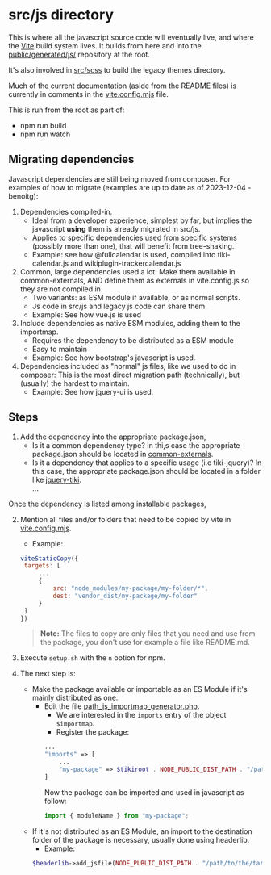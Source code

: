 # src/js directory

This is where all the javascript source code will eventually live, and where the [Vite](https://vitejs.dev/) build system lives.  It builds from here and into the [public/generated/js/](../../public/generated/README.md) repository at the root.

It's also involved in [src/scss](../scss/README.md) to build the legacy themes directory.

Much of the current documentation (aside from the README files) is currently in comments in the [vite.config.mjs](./vite.config.mjs) file.

This is run from the root as part of:

* npm run build
* npm run watch

## Migrating dependencies

Javascript dependencies are still being moved from composer.  For examples of how to migrate (examples are up to date as of 2023-12-04 - benoitg):

1. Dependencies compiled-in.  
    * Ideal from a developer experience, simplest by far, but implies the javascript **using** them is already migrated in src/js.  
    * Applies to specific dependencies used from specific systems (possibly more than one), that will benefit from tree-shaking.
    * Example: see how @fullcalendar is used, compiled into tiki-calendar.js and wikiplugin-trackercalendar.js
1. Common, large dependencies used a lot:  Make them available in common-externals, AND define them as externals in vite.config.js so they are not compiled in.  
    * Two variants:  as ESM module if available, or as normal scripts.
    * Js code in src/js and legacy js code can share them.
    * Example: See how vue.js is used
1. Include dependencies as native ESM modules, adding them to the importmap.
    * Requires the dependency to be distributed as a ESM module
    * Easy to maintain
    * Example: See how bootstrap's javascript is used.
1. Dependencies included as "normal" js files, like we used to do in composer:  This is the most direct migration path (technically), but (usually) the hardest to maintain.
    * Example:  See how jquery-ui is used.

## Steps

1. Add the dependency into the appropriate package.json,
   * Is it a common dependency type? In thi,s case the appropriate package.json should be located in [common-externals](./common-externals/).
   * Is it a dependency that applies to a specific usage (i.e tiki-jquery)? In this case, the appropriate package.json should be located in a folder like [jquery-tiki](./jquery-tiki/). <br>
   ...

Once the dependency is listed among installable packages,

2. Mention all files and/or folders that need to be copied by vite in [vite.config.mjs](vite.config.mjs).
   * Example:
   ```js
   viteStaticCopy({
    targets: [
        ...
        {
            src: "node_modules/my-package/my-folder/*",
            dest: "vendor_dist/my-package/my-folder"
        }
    ]
   })
   ```
   > **Note:** The files to copy are only files that you need and use from the package, you don't use for example a file like README.md.

3. Execute `setup.sh` with the `n` option for npm.

4. The next step is:
   * Make the package available or importable as an ES Module if it's mainly distributed as one.
     - Edit the file [path_js_importmap_generator.php](/path_js_importmap_generator.php).
        * We are interested in the `imports` entry of the object `$importmap`.
        * Register the package:
        ```php
        ...
        "imports" => [
            ...
            "my-package" => $tikiroot . NODE_PUBLIC_DIST_PATH . "/path/to/the/target/file"
        ]
        ```
        Now the package can be imported and used in javascript as follow:
        ```js
        import { moduleName } from "my-package";
        ```
   * If it's not distributed as an ES Module, an import to the destination folder of the package is necessary, usually done using headerlib.
     - Example:
     ```php
     $headerlib->add_jsfile(NODE_PUBLIC_DIST_PATH . "/path/to/the/target/file");
     ```